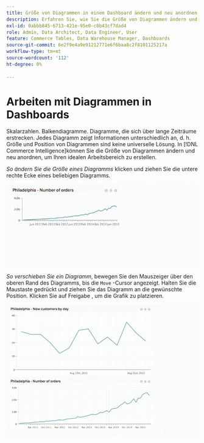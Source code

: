 ```yaml
---
title: Größe von Diagrammen in einem Dashboard ändern und neu anordnen
description: Erfahren Sie, wie Sie die Größe von Diagrammen ändern und neu anordnen können, um Ihren idealen Arbeitsbereich zu erstellen.
exl-id: 0abbb845-6713-421e-95e0-c0b43cf7dad4
role: Admin, Data Architect, Data Engineer, User
feature: Commerce Tables, Data Warehouse Manager, Dashboards
source-git-commit: 6e2f9e4a9e91212771e6f6baa8c2f8101125217a
workflow-type: tm+mt
source-wordcount: '112'
ht-degree: 0%

---
```


# Arbeiten mit Diagrammen in Dashboards

Skalarzahlen. Balkendiagramme. Diagramme, die sich über lange Zeiträume erstrecken. Jedes Diagramm zeigt Informationen unterschiedlich an, d. h. Größe und Position von Diagrammen sind keine universelle Lösung. In [!DNL Commerce Intelligence]können Sie die Größe von Diagrammen ändern und neu anordnen, um Ihren idealen Arbeitsbereich zu erstellen.

*So ändern Sie die Größe eines Diagramms* klicken und ziehen Sie die untere rechte Ecke eines beliebigen Diagramms.

![Größendiagramm](../../assets/Resize_Chart_in_Dashboard.gif)

*So verschieben Sie ein Diagramm*, bewegen Sie den Mauszeiger über den oberen Rand des Diagramms, bis die `Move` -Cursor angezeigt. Halten Sie die Maustaste gedrückt und ziehen Sie das Diagramm an die gewünschte Position. Klicken Sie auf Freigabe , um die Grafik zu platzieren.

![Verschieben-Diagramm](../../assets/Move_Chart_in_Dashboard.gif)
